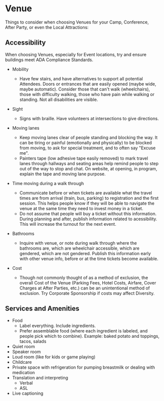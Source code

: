 # Venue

Things to consider when choosing Venues for your Camp, Conference, After Party, or even the Local Attractions:

## Accessibility
When choosing Venues, especially for Event locations, try and ensure buildings meet ADA Compliance Standards.

* Mobility
  * Have few stairs, and have alternatives to support all potential Attendees. Doors or entrances that are easily opened (maybe wide, maybe automatic). Consider those that can't walk (wheelchairs), those with difficulty walking, those who have pain while walking or standing. Not all disabilities are visible.
  
* Sight
  * Signs with braille. Have volunteers at intersections to give directions.
  
* Moving lanes
  * Keep moving lanes clear of people standing and blocking the way. It can be tiring or painful (emotionally and physically) to be blocked from moving, to ask for special treatment, and to often say "Excuse me".
  * Painters tape (low adhesive tape easily removed) to mark travel lanes through hallways and seating areas help remind people to step out of the way to stop and chat. On website, at opening, in program, explain the tape and moving lane purpose.   
* Time moving during a walk through
  * Communicate before or when tickets are available what the travel times are from arrival (train, bus, parking) to registration and the first session. This helps people know if they will be able to navigate the venue at the same time they need to invest money in a ticket. 
  * Do not assume that people will buy a ticket without this information. During planning and after, publish information related to acessibility. This will increase the turnout for the next event.

* Bathrooms
  * Inquire with venue, or note during walk through where the bathrooms are, which are wheelchair accessible, which are gendered, which are not gendered. Publish this information early with other venue info, before or at the time tickets become available.
* Cost
  * Though not commonly thought of as a method of exclusion, the overall Cost of the Venue (Parking Fees, Hotel Costs, Airfare, Cover Charges at After Parties, etc.) can be an unintentional method of exclusion. Try Corporate Sponsorship if costs may affect Diversity.

## Services and Amenities
  * Food
    * Label everything. Include ingredients.
    * Prefer assemblable food (where each ingredient is labeled, and people pick which to combine). Example: baked potato and toppings, tacos, salads
  * Quiet room
  * Speaker room
  * Loud room (like for kids or game playing)
  * Childcare
  * Private space with refrigeration for pumping breastmilk or dealing with medication
  * Translation and interpreting
    * Verbal
    * ASL
  * Live captioning
